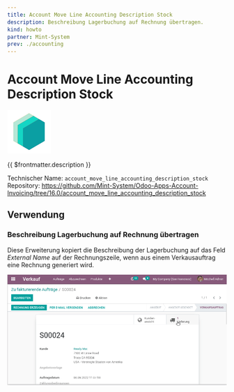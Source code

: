 ```yaml
---
title: Account Move Line Accounting Description Stock
description: Beschreibung Lagerbuchung auf Rechnung übertragen.
kind: howto
partner: Mint-System
prev: ./accounting
---
```

# Account Move Line Accounting Description Stock

![icon_oms_box](attachments/icons_odoo_mint_system.png)

{{ $frontmatter.description }}

Technischer Name: `account_move_line_accounting_description_stock`\
Repository: <https://github.com/Mint-System/Odoo-Apps-Account-Invoicing/tree/16.0/account_move_line_accounting_description_stock>

## Verwendung

### Beschreibung Lagerbuchung auf Rechnung übertragen

Diese Erweiterung kopiert die Beschreibung der Lagerbuchung auf das Feld *External Name* auf der Rechnungszeile, wenn aus einem Verkausauftrag eine Rechnung generiert wird.

![Account Move Line Accounting Description Stock](attachments/Account%20Move%20Line%20Accounting%20Description%20Stock.gif)
